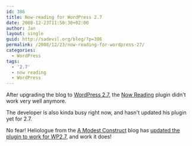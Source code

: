 ```yaml
---
id: 386
title: Now-reading for WordPress 2.7
date: 2008-12-23T11:50:30+02:00
author: Jan
layout: single
guid: http://sadevil.org/blog/?p=386
permalink: /2008/12/23/now-reading-for-wordpress-27/
categories:
  - WordPress
tags:
  - '2.7'
  - now reading
  - WordPress
---
```

After upgrading the blog to <a href="http://wordpress.org/" target="_blank">WordPress 2.7</a>, the <a href="http://robm.me.uk/projects/plugins/wordpress/now-reading" target="_blank">Now Reading</a> plugin didn't work very well anymore.

The developer is also kinda busy right now, and hasn't updated his plugin yet for 2.7.

No fear! Heliologue from the <a href="http://heliologue.com/" target="_blank">A Modest Construct</a> blog has <a href="http://heliologue.com/2008/12/15/now-reading-for-wordpress-27/" target="_blank">updated the plugin to work for WP2.7</a>, and work it does!
